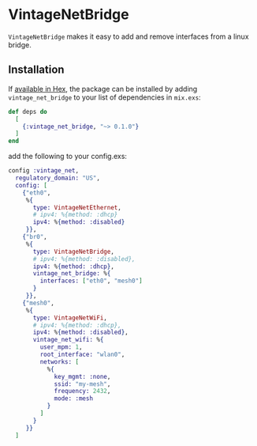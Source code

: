 # VintageNetBridge

`VintageNetBridge` makes it easy to add and remove interfaces from a
linux bridge. 

## Installation

If [available in Hex](https://hex.pm/docs/publish), the package can be installed
by adding `vintage_net_bridge` to your list of dependencies in `mix.exs`:

```elixir
def deps do
  [
    {:vintage_net_bridge, "~> 0.1.0"}
  ]
end
```

add the following to your config.exs:

```elixir
config :vintage_net,
  regulatory_domain: "US",
  config: [
    {"eth0",
     %{
       type: VintageNetEthernet,
       # ipv4: %{method: :dhcp}
       ipv4: %{method: :disabled}
     }},
    {"br0",
     %{
       type: VintageNetBridge,
       # ipv4: %{method: :disabled},
       ipv4: %{method: :dhcp},
       vintage_net_bridge: %{
         interfaces: ["eth0", "mesh0"]
       }
     }},
    {"mesh0",
     %{
       type: VintageNetWiFi,
       # ipv4: %{method: :dhcp},
       ipv4: %{method: :disabled},
       vintage_net_wifi: %{
         user_mpm: 1,
         root_interface: "wlan0",
         networks: [
           %{
             key_mgmt: :none,
             ssid: "my-mesh",
             frequency: 2432,
             mode: :mesh
           }
         ]
       }
     }}
  ]
```

